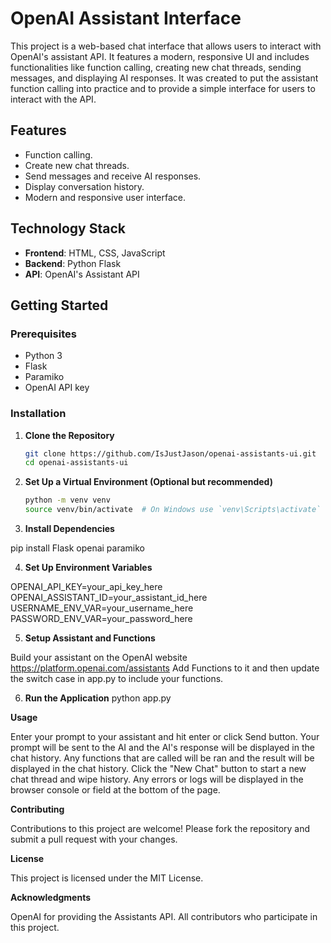 # OpenAI Assistant Interface

This project is a web-based chat interface that allows users to interact with OpenAI's assistant API. It features a modern, responsive UI and includes functionalities like function calling, creating new chat threads, sending messages, and displaying AI responses. It was created to put the assistant function calling into practice and to provide a simple interface for users to interact with the API.

## Features

- Function calling.
- Create new chat threads.
- Send messages and receive AI responses.
- Display conversation history.
- Modern and responsive user interface.

## Technology Stack

- **Frontend**: HTML, CSS, JavaScript
- **Backend**: Python Flask
- **API**: OpenAI's Assistant API

## Getting Started

### Prerequisites

- Python 3
- Flask
- Paramiko
- OpenAI API key

### Installation

1. **Clone the Repository**

   ```bash
   git clone https://github.com/IsJustJason/openai-assistants-ui.git
   cd openai-assistants-ui

2. **Set Up a Virtual Environment (Optional but recommended)**

   ```bash
   python -m venv venv
   source venv/bin/activate  # On Windows use `venv\Scripts\activate`

3. **Install Dependencies**

pip install Flask openai paramiko

4. **Set Up Environment Variables**

OPENAI_API_KEY=your_api_key_here
OPENAI_ASSISTANT_ID=your_assistant_id_here
USERNAME_ENV_VAR=your_username_here
PASSWORD_ENV_VAR=your_password_here

5. **Setup Assistant and Functions**

Build your assistant on the OpenAI website https://platform.openai.com/assistants
Add Functions to it and then update the switch case in app.py to include your functions.

6. **Run the Application**
python app.py

**Usage**

Enter your prompt to your assistant and hit enter or click Send button.
Your prompt will be sent to the AI and the AI's response will be displayed in the chat history.
Any functions that are called will be ran and the result will be displayed in the chat history.
Click the "New Chat" button to start a new chat thread and wipe history.
Any errors or logs will be displayed in the browser console or field at the bottom of the page.

**Contributing**

Contributions to this project are welcome! Please fork the repository and submit a pull request with your changes.

**License**

This project is licensed under the MIT License.

**Acknowledgments**

OpenAI for providing the Assistants API.
All contributors who participate in this project.

